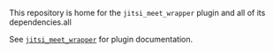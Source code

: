 This repository is home for the `jitsi_meet_wrapper` plugin and all of its dependencies.all

See [`jitsi_meet_wrapper`](jitsi_meet_wrapper/README.md) for plugin documentation.
